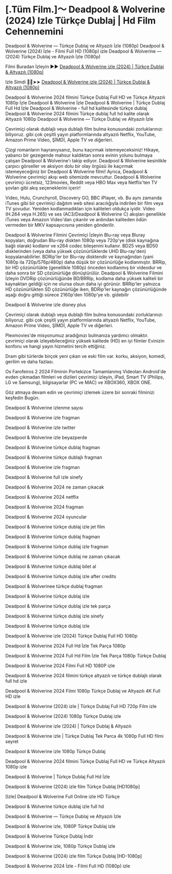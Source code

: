 # [.Tüm Film.]～ Deadpool & Wolverine (2024) Izle Türkçe Dublaj | Hd Film Cehennemini

Deadpool & Wolverine — Türkçe Dublaj ve Altyazılı İzle (1080p) Deadpool & Wolverine (2024) İzle - Filmi Full HD (1080p) izle Deadpool & Wolverine — (2024) Türkçe Dublaj ve Altyazılı İzle (1080p)

Filmi Buradan İzleyin ▶▶ [Deadpool & Wolverine izle (2024) | Türkçe Dublaj & Altyazılı (1080p)](https://4k.yeshq.biz/tr/movie/533535/)

Izle Simdi 🔴✅➤➤ [Deadpool & Wolverine izle (2024) | Türkçe Dublaj & Altyazılı (1080p)](https://flix.dcine.pro/tr/movie/533535/)

Deadpool & Wolverine 2024 filmini Türkçe Dublaj Full HD ve Türkçe Altyazılı 1080p İzle Deadpool & Wolverine İzle Deadpool & Wolverine | Türkçe Dublaj Full Hd İzle Deadpool & Wolverine - full hd kalitesinde türkçe dublaj Deadpool & Wolverine 2024 filmini Türkçe dublaj full hd kalite olarak Altyazılı 1080p Deadpool & Wolverine — Türkçe Dublaj ve Altyazılı İzle

Çevrimiçi olarak dublajlı veya dublajlı film bulma konusundaki zorluklarınızı biliyoruz. gibi çok çeşitli yayın platformlarında altyazılı Netflix, YouTube, Amazon Prime Video, ŞİMDİ, Apple TV ve diğerleri.

Çizgi romanların hayranıysanız, bunu kaçırmak istemeyeceksiniz! Hikaye, yabancı bir gezegende mahsur kaldıktan sonra evinin yolunu bulmaya çalışan Deadpool & Wolverine'ı takip ediyor. Deadpool & Wolverine kesinlikle çarpıcı görseller ve aksiyon dolu bir olay örgüsü ile kaçırmak istemeyeceğiniz bir Deadpool & Wolverine filmi! Ayrıca, Deadpool & Wolverine çevrimiçi akışı web sitemizde mevcuttur. Deadpool & Wolverine çevrimiçi ücretsiz, 123movies, Reddit veya HBO Max veya Netflix'ten TV şovları gibi akış seçeneklerini içerir!

Video, Hulu, Crunchyroll, Discovery GO, BBC iPlayer, vb. Bu aynı zamanda iTunes gibi bir çevrimiçi dağıtım web sitesi aracılığıyla indirilen bir film veya TV şovudur. Yeniden kodlanmadıkları için kaliteleri oldukça iyidir. Video (H.264 veya H.265) ve ses (AC3/Deadpool & Wolverine C) akışları genellikle iTunes veya Amazon Video'dan çıkarılır ve ardından kaliteden ödün vermeden bir MKV kapsayıcısına yeniden gönderilir.

Deadpool & Wolverine Filmini Çevrimiçi İzleyin Blu-ray veya Bluray kopyaları, doğrudan Blu-ray diskten 1080p veya 720p'ye (disk kaynağına bağlı olarak) kodlanır ve x264 codec bileşenini kullanır. BD25 veya BD50 disklerinden (veya daha yüksek çözünürlüklerde UHD Blu-ray'den) kopyalanabilirler. BDRip'ler bir Blu-ray disktendir ve kaynağından (yani 1080p ila 720p/576p/480p) daha düşük bir çözünürlüğe kodlanmıştır. BRRip, bir HD çözünürlükte (genellikle 1080p) önceden kodlanmış bir videodur ve daha sonra bir SD çözünürlüğe dönüştürülür. Deadpool & Wolverine Filmini İzleyin DVDRip çözünürlüğünde BD/BRRip, kodlama daha yüksek kaliteli bir kaynaktan geldiği için ne olursa olsun daha iyi görünür. BRRip'ler yalnızca HD çözünürlükten SD çözünürlüğe iken, BDRip'ler kaynağın çözünürlüğünde aşağı doğru gittiği sürece 2160p'den 1080p'ye vb. gidebilir

Deadpool & Wolverine izle disney plus

Çevrimiçi olarak dublajlı veya dublajlı film bulma konusundaki zorluklarınızı biliyoruz. gibi çok çeşitli yayın platformlarında altyazılı Netflix, YouTube, Amazon Prime Video, ŞİMDİ, Apple TV ve diğerleri.

Plexmovies'de misyonumuz aradığınızı bulmanıza yardımcı olmaktır. çevrimiçi olarak izleyebileceğiniz yüksek kalitede (HD) en iyi filmler Evinizin konforu ve hangi yayın hizmetini tercih ettiğiniz.

Dram gibi türlerde birçok yeni çıkan ve eski film var. korku, aksiyon, komedi, gerilim ve daha fazlası.

Os Farofeiros 2 2024 Filminin Portekizce Tamamlanmış Videoları Android'de evden çıkmadan filmleri ve dizileri çevrimiçi izleyin, iPad, Smart TV (Philips, LG ve Samsung), bilgisayarlar (PC ve MAC) ve XBOX360, XBOX ONE.

Göz atmaya devam edin ve çevrimiçi izlemek üzere bir sonraki filminizi keşfedin Bugün.

Deadpool & Wolverine izlenme sayısı

Deadpool & Wolverine izle fragman

Deadpool & Wolverine izle twitter

Deadpool & Wolverine izle beyazperde

Deadpool & Wolverine türkçe dublaj fragman

Deadpool & Wolverine türkçe dublajlı fragman

Deadpool & Wolverine izle fragman

Deadpool & Wolverine full izle sinefy

Deadpool & Wolverine 2024 ne zaman çıkacak

Deadpool & Wolverine 2024 netflix

Deadpool & Wolverine 2024 fragman

Deadpool & Wolverine 2024 oyuncular

Deadpool & Wolverine türkçe dublaj izle jet film

Deadpool & Wolverine türkçe dublaj fragman

Deadpool & Wolverine türkçe dublaj izle fragman

Deadpool & Wolverine türkçe dublaj ne zaman çıkacak

Deadpool & Wolverine türkçe dublaj bilet al

Deadpool & Wolverine türkçe dublaj izle after credits

Deadpool & Wolverinee türkçe dublaj fragman

Deadpool & Wolverine türkçe dublaj izle

Deadpool & Wolverine türkçe dublaj izle tek parça

Deadpool & Wolverine türkçe dublaj izle sinefy

Deadpool & Wolverine türkçe dublaj izle

Deadpool & Wolverine izle (2024) Türkçe Dublaj Full HD 1080p

Deadpool & Wolverine 2024 Full Hd İzle Tek Parça 1080p

Deadpool & Wolverine 2024 Full Hd Film İzle Tek Parça 1080p Türkçe Dublaj

Deadpool & Wolverine 2024 Filmi Full HD 1080P izle

Deadpool & Wolverine 2024 filmini türkçe altyazılı ve türkçe dublajlı olarak full hd izle

Deadpool & Wolverine 2024 Filmi 1080p Türkçe Dublaj ve Altyazılı 4K Full HD izle

Deadpool & Wolverine (2024) izle | Türkçe Dublaj Full HD 720p Film izle

Deadpool & Wolverine (2024) 1080p Türkçe Dublaj izle

Deadpool & Wolverine izle (2024) | Türkçe Dublaj & Altyazılı

Deadpool & Wolverine izle | Türkçe Dublaj Tek Parca 4k 1080p Full HD filmi seyret

Deadpool & Wolverine izle 1080p Türkçe Dublaj

Deadpool & Wolverine 2024 filmini Türkçe Dublaj Full HD ve Türkçe Altyazılı 1080p izle

Deadpool & Wolverine | Türkçe Dublaj Full Hd İzle

Deadpool & Wolverine (2024) izle film Türkçe Dublaj [HD1080p]

[Izle] Deadpool & Wolverine Full Online izle HD Türkçe

Deadpool & Wolverine türkçe dublaj izle full hd

Deadpool & Wolverine — Türkçe Dublaj ve Altyazılı İzle

Deadpool & Wolverine izle, 1080P Türkçe Dublaj izle

Deadpool & Wolverine Türkçe Dublaj İndi̇r

Deadpool & Wolverine izle, 1080p Türkçe Dublaj izle

Deadpool & Wolverine (2024) izle film Türkçe Dublaj [HD-1080p]

Deadpool & Wolverine 2024 İzle - Filmi Full HD (1080p) izle
